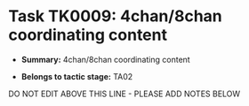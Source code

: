 # Task TK0009: 4chan/8chan coordinating content

* **Summary:** 4chan/8chan coordinating content

* **Belongs to tactic stage:** TA02

DO NOT EDIT ABOVE THIS LINE - PLEASE ADD NOTES BELOW